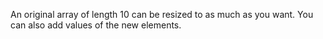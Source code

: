 An original array of length 10 can be resized to as much as you want. You can also add values of the new elements.
